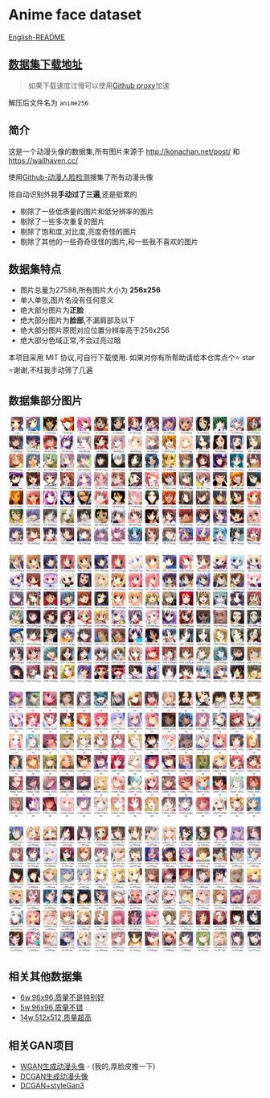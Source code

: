 # Anime face dataset

[English-README](README-en.md)

## [数据集下载地址](https://github.com/luzhixing12345/anime-face-dataset/releases/download/v0.0.1/anime256.zip)

> 如果下载速度过慢可以使用[Github proxy](https://ghproxy.com/)加速

解压后文件名为 `anime256`

## 简介

这是一个动漫头像的数据集,所有图片来源于 <http://konachan.net/post/> 和 <https://wallhaven.cc/>

使用[Github-动漫人脸检测](https://github.com/nagadomi/lbpcascade_animeface)搜集了所有动漫头像

除自动识别外我**手动过了三遍**,还是挺累的

- 剔除了一些低质量的图片和低分辨率的图片
- 剔除了一些多次重复的图片
- 剔除了饱和度,对比度,亮度奇怪的图片
- 剔除了其他的一些奇奇怪怪的图片,和一些我不喜欢的图片

## 数据集特点

- 图片总量为27588,所有图片大小为 **256x256**
- 单人单张,图片名没有任何意义
- 绝大部分图片为**正脸**
- 绝大部分图片为**脸部**,不漏肩部及以下
- 绝大部分图片原图对应位置分辨率高于256x256
- 绝大部分色域正常,不会过亮过暗

本项目采用 MIT 协议,可自行下载使用. 如果对你有所帮助请给本仓库点个:star: star :star:谢谢,不枉我手动筛了几遍

## 数据集部分图片

![20220511181820](https://raw.githubusercontent.com/learner-lu/picbed/master/20220511181820.png)

![20220511181849](https://raw.githubusercontent.com/learner-lu/picbed/master/20220511181849.png)

![20220511181933](https://raw.githubusercontent.com/learner-lu/picbed/master/20220511181933.png)

![20220511182000](https://raw.githubusercontent.com/learner-lu/picbed/master/20220511182000.png)

## 相关其他数据集

- [6w,96x96,质量不是特别好](https://github.com/bchao1/Anime-Face-Dataset)
- [5w,96x96,质量不错](https://github.com/luzhixing12345/Anime-WGAN/releases/download/v0.0.2/faces.zip)
- [14w,512x512,质量超高](https://www.kaggle.com/datasets/lukexng/animefaces-512x512)

## 相关GAN项目

- [WGAN生成动漫头像](https://github.com/luzhixing12345/Anime-WGAN) - (我的,厚脸皮推一下)
- [DCGAN生成动漫头像](https://github.com/jayleicn/animeGAN)
- [DCGAN+styleGan3](https://github.com/xiaoyou-bilibili/anime_avatar_gen)
